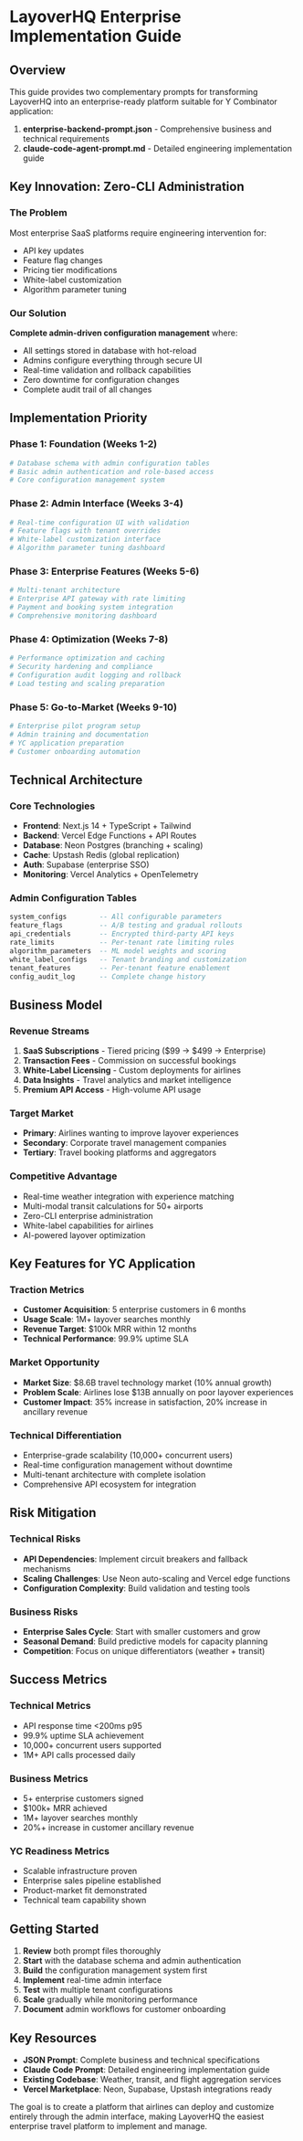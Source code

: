 # LayoverHQ Enterprise Implementation Guide

## Overview
This guide provides two complementary prompts for transforming LayoverHQ into an enterprise-ready platform suitable for Y Combinator application:

1. **enterprise-backend-prompt.json** - Comprehensive business and technical requirements
2. **claude-code-agent-prompt.md** - Detailed engineering implementation guide

## Key Innovation: Zero-CLI Administration

### The Problem
Most enterprise SaaS platforms require engineering intervention for:
- API key updates
- Feature flag changes  
- Pricing tier modifications
- White-label customization
- Algorithm parameter tuning

### Our Solution
**Complete admin-driven configuration management** where:
- All settings stored in database with hot-reload
- Admins configure everything through secure UI
- Real-time validation and rollback capabilities
- Zero downtime for configuration changes
- Complete audit trail of all changes

## Implementation Priority

### Phase 1: Foundation (Weeks 1-2)
```bash
# Database schema with admin configuration tables
# Basic admin authentication and role-based access
# Core configuration management system
```

### Phase 2: Admin Interface (Weeks 3-4)
```bash
# Real-time configuration UI with validation
# Feature flags with tenant overrides
# White-label customization interface
# Algorithm parameter tuning dashboard
```

### Phase 3: Enterprise Features (Weeks 5-6)
```bash
# Multi-tenant architecture
# Enterprise API gateway with rate limiting
# Payment and booking system integration
# Comprehensive monitoring dashboard
```

### Phase 4: Optimization (Weeks 7-8)
```bash
# Performance optimization and caching
# Security hardening and compliance
# Configuration audit logging and rollback
# Load testing and scaling preparation
```

### Phase 5: Go-to-Market (Weeks 9-10)
```bash
# Enterprise pilot program setup
# Admin training and documentation
# YC application preparation
# Customer onboarding automation
```

## Technical Architecture

### Core Technologies
- **Frontend**: Next.js 14 + TypeScript + Tailwind
- **Backend**: Vercel Edge Functions + API Routes
- **Database**: Neon Postgres (branching + scaling)
- **Cache**: Upstash Redis (global replication)
- **Auth**: Supabase (enterprise SSO)
- **Monitoring**: Vercel Analytics + OpenTelemetry

### Admin Configuration Tables
```sql
system_configs        -- All configurable parameters
feature_flags         -- A/B testing and gradual rollouts
api_credentials       -- Encrypted third-party API keys
rate_limits           -- Per-tenant rate limiting rules
algorithm_parameters  -- ML model weights and scoring
white_label_configs   -- Tenant branding and customization
tenant_features       -- Per-tenant feature enablement
config_audit_log      -- Complete change history
```

## Business Model

### Revenue Streams
1. **SaaS Subscriptions** - Tiered pricing ($99 → $499 → Enterprise)
2. **Transaction Fees** - Commission on successful bookings
3. **White-Label Licensing** - Custom deployments for airlines
4. **Data Insights** - Travel analytics and market intelligence
5. **Premium API Access** - High-volume API usage

### Target Market
- **Primary**: Airlines wanting to improve layover experiences
- **Secondary**: Corporate travel management companies
- **Tertiary**: Travel booking platforms and aggregators

### Competitive Advantage
- Real-time weather integration with experience matching
- Multi-modal transit calculations for 50+ airports
- Zero-CLI enterprise administration
- White-label capabilities for airlines
- AI-powered layover optimization

## Key Features for YC Application

### Traction Metrics
- **Customer Acquisition**: 5 enterprise customers in 6 months
- **Usage Scale**: 1M+ layover searches monthly
- **Revenue Target**: $100k MRR within 12 months
- **Technical Performance**: 99.9% uptime SLA

### Market Opportunity
- **Market Size**: $8.6B travel technology market (10% annual growth)
- **Problem Scale**: Airlines lose $13B annually on poor layover experiences
- **Customer Impact**: 35% increase in satisfaction, 20% increase in ancillary revenue

### Technical Differentiation
- Enterprise-grade scalability (10,000+ concurrent users)
- Real-time configuration management without downtime
- Multi-tenant architecture with complete isolation
- Comprehensive API ecosystem for integration

## Risk Mitigation

### Technical Risks
- **API Dependencies**: Implement circuit breakers and fallback mechanisms
- **Scaling Challenges**: Use Neon auto-scaling and Vercel edge functions
- **Configuration Complexity**: Build validation and testing tools

### Business Risks
- **Enterprise Sales Cycle**: Start with smaller customers and grow
- **Seasonal Demand**: Build predictive models for capacity planning
- **Competition**: Focus on unique differentiators (weather + transit)

## Success Metrics

### Technical Metrics
- API response time <200ms p95
- 99.9% uptime SLA achievement
- 10,000+ concurrent users supported
- 1M+ API calls processed daily

### Business Metrics
- 5+ enterprise customers signed
- $100k+ MRR achieved
- 1M+ layover searches monthly
- 20%+ increase in customer ancillary revenue

### YC Readiness Metrics
- Scalable infrastructure proven
- Enterprise sales pipeline established
- Product-market fit demonstrated
- Technical team capability shown

## Getting Started

1. **Review** both prompt files thoroughly
2. **Start** with the database schema and admin authentication
3. **Build** the configuration management system first
4. **Implement** real-time admin interface
5. **Test** with multiple tenant configurations
6. **Scale** gradually while monitoring performance
7. **Document** admin workflows for customer onboarding

## Key Resources
- **JSON Prompt**: Complete business and technical specifications
- **Claude Code Prompt**: Detailed engineering implementation guide
- **Existing Codebase**: Weather, transit, and flight aggregation services
- **Vercel Marketplace**: Neon, Supabase, Upstash integrations ready

The goal is to create a platform that airlines can deploy and customize entirely through the admin interface, making LayoverHQ the easiest enterprise travel platform to implement and manage.